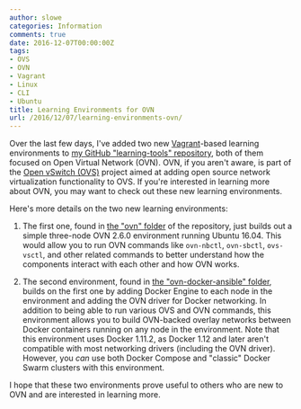```yaml
---
author: slowe
categories: Information
comments: true
date: 2016-12-07T00:00:00Z
tags:
- OVS
- OVN
- Vagrant
- Linux
- CLI
- Ubuntu
title: Learning Environments for OVN
url: /2016/12/07/learning-environments-ovn/
---
```


Over the last few days, I've added two new [Vagrant][link-3]-based learning environments to [my GitHub "learning-tools" repository][link-1], both of them focused on Open Virtual Network (OVN). OVN, if you aren't aware, is part of the [Open vSwitch (OVS)][link-2] project aimed at adding open source network virtualization functionality to OVS. If you're interested in learning more about OVN, you may want to check out these new learning environments.

Here's more details on the two new learning environments:

1. The first one, found in [the "ovn" folder][link-4] of the repository, just builds out a simple three-node OVN 2.6.0 environment running Ubuntu 16.04. This would allow you to run OVN commands like `ovn-nbctl`, `ovn-sbctl`, `ovs-vsctl`, and other related commands to better understand how the components interact with each other and how OVN works.

2. The second environment, found in [the "ovn-docker-ansible" folder][link-5], builds on the first one by adding Docker Engine to each node in the environment and adding the OVN driver for Docker networking. In addition to being able to run various OVS and OVN commands, this environment allows you to build OVN-backed overlay networks between Docker containers running on any node in the environment. Note that this environment uses Docker 1.11.2, as Docker 1.12 and later aren't compatible with most networking drivers (including the OVN driver). However, you _can_ use both Docker Compose and "classic" Docker Swarm clusters with this environment.

I hope that these two environments prove useful to others who are new to OVN and are interested in learning more.

[link-1]: https://github.com/scottslowe/learning-tools
[link-2]: http://openvswitch.org/
[link-3]: https://www.vagrantup.com/
[link-4]: https://github.com/scottslowe/learning-tools/tree/master/ovn
[link-5]: https://github.com/scottslowe/learning-tools/tree/master/ovn-docker-ansible

